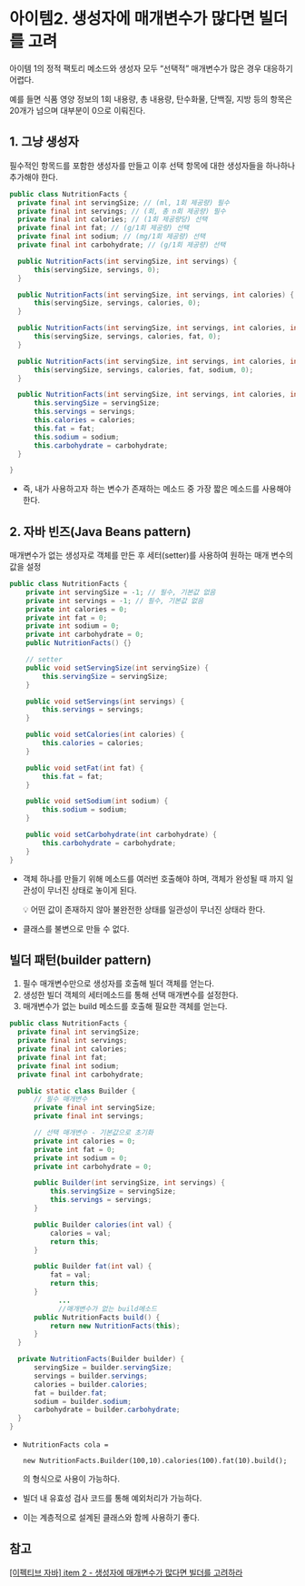 # 아이템2. 생성자에 매개변수가 많다면 빌더를 고려

아이템 1의 정적 팩토리 메소드와 생성자 모두 “선택적” 매개변수가 많은 경우 대응하기 어렵다.

예를 들면 식품 영양 정보의 1회 내용량, 총 내용량, 탄수화물, 단백질, 지방 등의 항목은 20개가 넘으며 대부분이 0으로 이뤄진다.

## 1. 그냥 생성자

필수적인 항목드를 포함한 생성자를 만들고 이후 선택 항목에 대한 생성자들을 하나하나 추가해야 한다.

```java
public class NutritionFacts {
  private final int servingSize; // (ml, 1회 제공량) 필수
  private final int servings; // (회, 총 n회 제공량) 필수
  private final int calories; // (1회 제공량당) 선택
  private final int fat; // (g/1회 제공량) 선택
  private final int sodium; // (mg/1회 제공량) 선택
  private final int carbohydrate; // (g/1회 제공량) 선택

  public NutritionFacts(int servingSize, int servings) {
      this(servingSize, servings, 0);
  }

  public NutritionFacts(int servingSize, int servings, int calories) {
      this(servingSize, servings, calories, 0);
  }

  public NutritionFacts(int servingSize, int servings, int calories, int fat) {
      this(servingSize, servings, calories, fat, 0);
  }

  public NutritionFacts(int servingSize, int servings, int calories, int fat, int sodium) {
      this(servingSize, servings, calories, fat, sodium, 0);
  }

  public NutritionFacts(int servingSize, int servings, int calories, int fat, int sodium, int carbohydrate) {
      this.servingSize = servingSize;
      this.servings = servings;
      this.calories = calories;
      this.fat = fat;
      this.sodium = sodium;
      this.carbohydrate = carbohydrate;
  }

}
```

- 즉, 내가 사용하고자 하는 변수가 존재하는 메소드 중 가장 짧은 메소드를 사용해야 한다.

## 2. 자바 빈즈(Java Beans pattern)

매개변수가 없는 생성자로 객체를 만든 후 세터(setter)를 사용하여 원하는 매개 변수의 값을 설정

```java
public class NutritionFacts {
    private int servingSize = -1; // 필수, 기본값 없음
    private int servings = -1; // 필수, 기본값 없음
    private int calories = 0;
    private int fat = 0;
    private int sodium = 0;
    private int carbohydrate = 0;
    public NutritionFacts() {}

    // setter
    public void setServingSize(int servingSize) {
        this.servingSize = servingSize;
    }

    public void setServings(int servings) {
        this.servings = servings;
    }

    public void setCalories(int calories) {
        this.calories = calories;
    }

    public void setFat(int fat) {
        this.fat = fat;
    }

    public void setSodium(int sodium) {
        this.sodium = sodium;
    }

    public void setCarbohydrate(int carbohydrate) {
        this.carbohydrate = carbohydrate;
    }
}
```

- 객체 하나를 만들기 위해 메소드를 여러번 호출해야 하며, 객체가 완성될 때 까지 일관성이 무너진 상태로 놓이게 된다.
    
    <aside>
    💡 어떤 값이 존재하지 않아 불완전한 상태를 일관성이 무너진 상태라 한다.
    
    </aside>
    
- 클래스를 불변으로 만들 수 없다.

## 빌더 패턴(builder pattern)

1. 필수 매개변수만으로 생성자를 호출해 빌더 객체를 얻는다.
2. 생성한 빌더 객체의 세터메소드를 통해 선택 매개변수를 설정한다.
3. 매개변수가 없는 build 메소드를 호출해 필요한 객체를 얻는다.

```java
public class NutritionFacts {
  private final int servingSize;
  private final int servings;
  private final int calories;
  private final int fat;
  private final int sodium;
  private final int carbohydrate;

  public static class Builder {
      // 필수 매개변수
      private final int servingSize;
      private final int servings;

      // 선택 매개변수 - 기본값으로 초기화
      private int calories = 0;
      private int fat = 0;
      private int sodium = 0;
      private int carbohydrate = 0;

      public Builder(int servingSize, int servings) {
          this.servingSize = servingSize;
          this.servings = servings;
      }

      public Builder calories(int val) {
          calories = val;
          return this;
      }

      public Builder fat(int val) {
          fat = val;
          return this;
      }
			...
			//매개변수가 없는 build메소드
      public NutritionFacts build() {
          return new NutritionFacts(this);
      }
  }

  private NutritionFacts(Builder builder) {
      servingSize = builder.servingSize;
      servings = builder.servings;
      calories = builder.calories;
      fat = builder.fat;
      sodium = builder.sodium;
      carbohydrate = builder.carbohydrate;
  }
}
```

- `NutritionFacts cola =`
    
    `new NutritionFacts.Builder(100,10).calories(100).fat(10).build();`
    
    의 형식으로 사용이 가능하다.
    
- 빌더 내 유효성 검사 코드를 통해 예외처리가 가능하다.
- 이는 계층적으로 설계된 클래스와 함께 사용하기 좋다.

## 참고

[[이펙티브 자바] item 2 - 생성자에 매개변수가 많다면 빌더를 고려하라](https://parkgaebung.tistory.com/30?category=797013)
